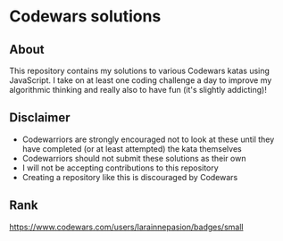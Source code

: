 # Codewars solutions

## About
This repository contains my solutions to various Codewars katas using JavaScript. I take on at least one coding challenge a day to improve my algorithmic thinking and really also to have fun (it's slightly addicting)!

## Disclaimer
- Codewarriors are strongly encouraged not to look at these until they have completed (or at least attempted) the kata themselves
- Codewarriors should not submit these solutions as their own
- I will not be accepting contributions to this repository
- Creating a repository like this is discouraged by Codewars

## Rank
https://www.codewars.com/users/larainnepasion/badges/small